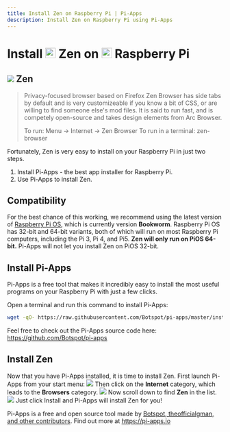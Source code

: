 ```yaml
---
title: Install Zen on Raspberry Pi | Pi-Apps
description: Install Zen on Raspberry Pi using Pi-Apps
---
```

<div class="simple-install-content content">

# Install <img src="/img/app-icons/Zen/icon-64.png" height=24> Zen on <img src=/img/other-icons/raspberrypi-icon.svg height=24> Raspberry Pi

## <img src="/img/app-icons/Zen/icon-64.png"> Zen
> Privacy-focused browser based on Firefox
> Zen Browser has side tabs by default and is very customizeable if you know a bit of CSS, or are willing to find someone else's mod files. It is said to run fast, and is competely open-source and takes design elements from Arc Browser.
> 
> To run: Menu -> Internet -> Zen Browser
> To run in a terminal: zen-browser

Fortunately, Zen is very easy to install on your Raspberry Pi in just two steps.
1. Install Pi-Apps - the best app installer for Raspberry Pi.
2. Use Pi-Apps to install Zen.
</div>
<div class="simple-install-content content">

## Compatibility
For the best chance of this working, we recommend using the latest version of [Raspberry Pi OS](https://www.raspberrypi.com/software/), which is currently version **Bookworm**.
Raspberry Pi OS has 32-bit and 64-bit variants, both of which will run on most Raspberry Pi computers, including the Pi 3, Pi 4, and Pi5.
**Zen will only run on PiOS 64-bit.** Pi-Apps will not let you install Zen on PiOS 32-bit.
</div>
<div class="simple-install-content content">

## Install Pi-Apps

Pi-Apps is a free tool that makes it incredibly easy to install the most useful programs on your Raspberry Pi with just a few clicks.

Open a terminal and run this command to install Pi-Apps:
```bash
wget -qO- https://raw.githubusercontent.com/Botspot/pi-apps/master/install | bash
```
Feel free to check out the Pi-Apps source code here: https://github.com/Botspot/pi-apps
</div>
<div class="simple-install-content content">

## Install Zen

Now that you have Pi-Apps installed, it is time to install Zen.
First launch Pi-Apps from your start menu:
<img src="/img/start-menu.png">
Then click on the <b>Internet</b> category, which leads to the <b>Browsers</b> category.
<img src="/img/category-selections/Browsers.png">
Now scroll down to find <b>Zen</b> in the list.
<img src="/img/app-icons/Zen/app-selection.png">
Just click Install and Pi-Apps will install Zen for you!
</div>
<div class="simple-install-content content">

Pi-Apps is a free and open source tool made by [Botspot, theofficialgman, and other contributors](/about/#contributors). Find out more at https://pi-apps.io
</div>
